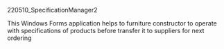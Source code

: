 220510_SpecificationManager2

This Windows Forms application helps to furniture constructor to operate with specifications of products 
before transfer it to suppliers for next ordering


